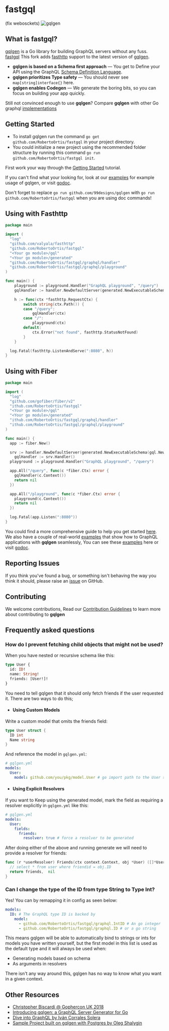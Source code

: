 # fastgql

(fix webosckets)
![gqlgen](https://user-images.githubusercontent.com/46195831/89802919-0bb8ef00-db2a-11ea-8ba4-88e7a58b2fd2.png)

## What is fastgql?

[gqlgen](https://github.com/99designs/gqlgen) is a Go library for building GraphQL servers without any fuss.<br/>
[fastgql](https://github.com/RobertoOrtis/fastgql) This fork adds [fasthttp](https://github.com/valyala/fasthttp) support to the latest version of [gqlgen](https://github.com/99designs/gqlgen).<br/>

- **gqlgen is based on a Schema first approach** — You get to Define your API using the GraphQL [Schema Definition Language](http://graphql.org/learn/schema/).
- **gqlgen prioritizes Type safety** — You should never see `map[string]interface{}` here.
- **gqlgen enables Codegen** — We generate the boring bits, so you can focus on building your app quickly.

Still not convinced enough to use **gqlgen**? Compare **gqlgen** with other Go graphql [implementations](https://gqlgen.com/feature-comparison/)

## Getting Started

- To install gqlgen run the command `go get github.com/RobertoOrtis/fastgql` in your project directory.<br/>
- You could initialize a new project using the recommended folder structure by running this command `go run github.com/RobertoOrtis/fastgql init`.

First work your way through the [Getting Started](https://gqlgen.com/getting-started/) tutorial.

If you can't find what your looking for, look at our [examples](https://github.com/RobertoOrtis/fastgql/tree/master/example) for example usage of gqlgen, or visit [godoc](https://godoc.org/github.com/99designs/gqlgen).

Don't forget to replace `go run github.com/99designs/gqlgen` with `go run github.com/RobertoOrtis/fastgql` when you are using doc commands!

## Using with Fasthttp

```go
package main

import (
  "log"
  "github.com/valyala/fasthttp"
  "github.com/RobertoOrtis/fastgql"
  "<Your go module>/gql"
  "<Your go module>/generated"
  "github.com/RobertoOrtis/fastgql/graphql/handler"
  "github.com/RobertoOrtis/fastgql/graphql/playground"
)

func main() {
	playground := playground.Handler("GraphQL playground", "/query")
	gqlHandler := handler.NewDefaultServer(generated.NewExecutableSchema(gql.NewResolver())).Handler()

	h := func(ctx *fasthttp.RequestCtx) {
		switch string(ctx.Path()) {
		case "/query":
			gqlHandler(ctx)
		case "/":
			playground(ctx)
		default:
			ctx.Error("not found", fasthttp.StatusNotFound)
		}
	}

  log.Fatal(fasthttp.ListenAndServe(":8080", h))
}
```

## Using with Fiber

```go
package main

import (
  "log"
  "github.com/gofiber/fiber/v2"
  "ithub.com/RobertoOrtis/fastgql"
  "<Your go module>/gql"
  "<Your go module>/generated"
  "ithub.com/RobertoOrtis/fastgql/graphql/handler"
  "ithub.com/RobertoOrtis/fastgql/graphql/playground"
)

func main() {
  app := fiber.New()

  srv := handler.NewDefaultServer(generated.NewExecutableSchema(gql.NewResolver()))
	gqlHandler := srv.Handler()
  playground := playground.Handler("GraphQL playground", "/query")

  app.All("/query", func(c *fiber.Ctx) error {
    gqlHandler(c.Context())
    return nil
  })

  app.All("/playground", func(c *fiber.Ctx) error {
    playground(c.Context())
    return nil
  })

  log.Fatal(app.Listen(":8080"))
}
```

You could find a more comprehensive guide to help you get started [here](https://gqlgen.com/getting-started/).<br/>
We also have a couple of real-world [examples](https://github.com/RobertoOrtis/fastgql/tree/master/example) that show how to GraphQL applications with **gqlgen** seamlessly,
You can see these [examples](https://github.com/RobertoOrtis/fastgql/tree/master/example) here or visit [godoc](https://godoc.org/github.com/99designs/gqlgen).

## Reporting Issues

If you think you've found a bug, or something isn't behaving the way you think it should, please raise an [issue](https://github.com/RobertoOrtis/fastgql/issues) on GitHub.

## Contributing

We welcome contributions, Read our [Contribution Guidelines](https://github.com/RobertoOrtis/fastgql/blob/master/CONTRIBUTING.md) to learn more about contributing to **gqlgen**

## Frequently asked questions

### How do I prevent fetching child objects that might not be used?

When you have nested or recursive schema like this:

```graphql
type User {
  id: ID!
  name: String!
  friends: [User!]!
}
```

You need to tell gqlgen that it should only fetch friends if the user requested it. There are two ways to do this;

- #### Using Custom Models

Write a custom model that omits the friends field:

```go
type User struct {
  ID int
  Name string
}
```

And reference the model in `gqlgen.yml`:

```yaml
# gqlgen.yml
models:
  User:
    model: github.com/you/pkg/model.User # go import path to the User struct above
```

- #### Using Explicit Resolvers

If you want to Keep using the generated model, mark the field as requiring a resolver explicitly in `gqlgen.yml` like this:

```yaml
# gqlgen.yml
models:
  User:
    fields:
      friends:
        resolver: true # force a resolver to be generated
```

After doing either of the above and running generate we will need to provide a resolver for friends:

```go
func (r *userResolver) Friends(ctx context.Context, obj *User) ([]*User, error) {
  // select * from user where friendid = obj.ID
  return friends,  nil
}
```

### Can I change the type of the ID from type String to Type Int?

Yes! You can by remapping it in config as seen below:

```yaml
models:
  ID: # The GraphQL type ID is backed by
    model:
      - github.com/RobertoOrtis/fastgql/graphql.IntID # An go integer
      - github.com/RobertoOrtis/fastgql/graphql.ID # or a go string
```

This means gqlgen will be able to automatically bind to strings or ints for models you have written yourself, but the
first model in this list is used as the default type and it will always be used when:

- Generating models based on schema
- As arguments in resolvers

There isn't any way around this, gqlgen has no way to know what you want in a given context.

## Other Resources

- [Christopher Biscardi @ Gophercon UK 2018](https://youtu.be/FdURVezcdcw)
- [Introducing gqlgen: a GraphQL Server Generator for Go](https://99designs.com.au/blog/engineering/gqlgen-a-graphql-server-generator-for-go/)
- [Dive into GraphQL by Iván Corrales Solera](https://medium.com/@ivan.corrales.solera/dive-into-graphql-9bfedf22e1a)
- [Sample Project built on gqlgen with Postgres by Oleg Shalygin](https://github.com/oshalygin/gqlgen-pg-todo-example)
